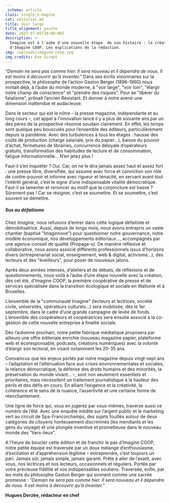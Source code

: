 ```yaml
---
_schema: article
class: single-e-magine
cat: editorial.md
title: Voir large
title_alignment: gauche
date: 2023-07-05T10:00:00Z
description: >-
  Imagine est à l'aube d'une nouvelle étape  de son histoire : la création
  d'Imagine COOP. Les explications de la rédaction. 
img: /uploads/imagine-coop.jpg
img_credits: Eve Siropt
---
```

*"Demain ne sera pas comme hier. Il sera nouveau et il dépendra de nous. Il est moins à découvrir qu’à inventer."* Dans ses écrits visionnaires sur la prospective, le philosophe de l’action Gaston Berger (1896-1960) nous invitait déjà, à l’aube du monde moderne, à "voir large", "voir loin", "élargir notre champ de conscience" et "prendre des risques". Pour se "libérer du fatalisme", prônait l’ancien Résistant. Et donner à notre avenir une dimension inattendue et audacieuse.

Dans le secteur qui est le nôtre – la presse magazine, indépendante et au long cours –, cet appel à l’innovation lancé il y a plus de soixante ans par un des pères de la prospective résonne soudain clairement. En effet, les temps sont quelque peu bousculés pour l’ensemble des éditeurs, particulièrement depuis la pandémie. Avec des turbulences à tous les étages : hausse des coûts de production (charge salariale, prix du papier…), baisse du pouvoir d’achat, fermetures de librairies, concurrence déloyale d’opérateurs gratuits, transformation des habitudes de lecture et de consommation, fatigue informationnelle… N’en jetez plus !

Faut-il s’en inquiéter ? Oui. Car, on ne le dira jamais assez haut et assez fort : une presse libre, diversifiée, qui assume avec force et conviction son rôle de contre-pouvoir et informe avec rigueur et ténacité, en servant avant tout l’intérêt général, c’est le signe d’une indispensable vitalité démocratique. Faut-il se lamenter et renoncer au motif que la conjoncture est basse ? Sûrement pas ! Car se résigner, c’est se soumettre. Et se soumettre, c’est souvent se démettre.

##### Sus au défaitisme

Chez *Imagine*, nous refusons d’entrer dans cette logique défaitiste et démobilisatrice. Aussi, depuis de longs mois, nous avons entrepris un vaste chantier (baptisé "Imaginnove") pour questionner notre gouvernance, notre modèle économique, nos développements éditoriaux…, accompagnés par une agence-conseil de qualité (Propage-s). De manière réflexive et collaborative, nous avons associé différents professionnels issus d’horizons divers (entreprenariat social, enseignement, web & digital, activisme…), des lecteurs et des "éveilleurs", pour poser de nouveaux jalons.

Après deux années intenses, d’ateliers et de débats, de réflexions et de questionnements, nous voilà à l’aube d’une étape nouvelle avec la création, dès cet été, d’Imagine COOP, la première coopérative de presse et de services spécialisée dans la transition écologique et sociale en Wallonie et à Bruxelles.

L’ensemble de la "communauté Imagine" (lecteurs et lectrices, société civile, universités, opérateurs culturels…) sera mobilisée, dès le 1er septembre, dans le cadre d’une grande campagne de levée de fonds. L’ensemble des coopérateurs et coopératrices sera ensuite associé à la co-gestion de cette nouvelle entreprise à finalité sociale.

Dès l’automne prochain, notre petite fabrique médiatique proposera par ailleurs une offre éditoriale enrichie (nouveau magazine papier, plateforme web et écoresponsable, podcasts, créations numériques) avec la volonté d’élargir son lectorat, en visant notamment les 20-35 ans.

Convaincus que les enjeux portés par notre magazine depuis vingt-sept ans – l’adaptation et l’atténuation face aux crises environnementales et sociales, la relance démocratique, la défense des droits humains et des minorités, la préservation du monde vivant… –, sont non seulement essentiels et prioritaires, mais nécessitent un traitement journalistique à la hauteur des périls et des défis en cours. En alliant l’exigence et la créativité, la cohérence et le sens de la nuance, l’assertivité et une certaine forme de réenchantement.

Une ligne de force qui, vous en jugerez par vous-mêmes, traverse aussi ce numéro de l’été. Avec une enquête inédite sur l’argent public et le marketing vert au circuit de Spa-Francorchamps, des sujets fouillés autour de deux catégories de citoyens honteusement discriminés (les mendiants et les gens du voyage) et une plongée inventive et prometteuse dans le nouveau monde des "tiers-lieux".

A l’heure de boucler cette édition et de franchir le pas d’Imagine COOP, notre petite équipe est traversée par un doux mélange d’enthousiasme, d’excitation et d’appréhension légitime – entreprendre, c’est toujours un pari. Jamais sûr, jamais simple, jamais garanti. Prête à aller de l’avant, avec vous, nos lectrices et nos lecteurs, occasionnels et réguliers. Portée par votre précieuse fidélité et vos indispensables soutiens. Traversée, enfin, par les mots du philosophe Gaston Berger qui sonnent comme une sacrée promesse : *"Demain ne sera pas comme hier. Il sera nouveau et il dépendra de nous. Il est moins à découvrir qu’à inventer."*

**Hugues Dorzée, rédacteur en chef**